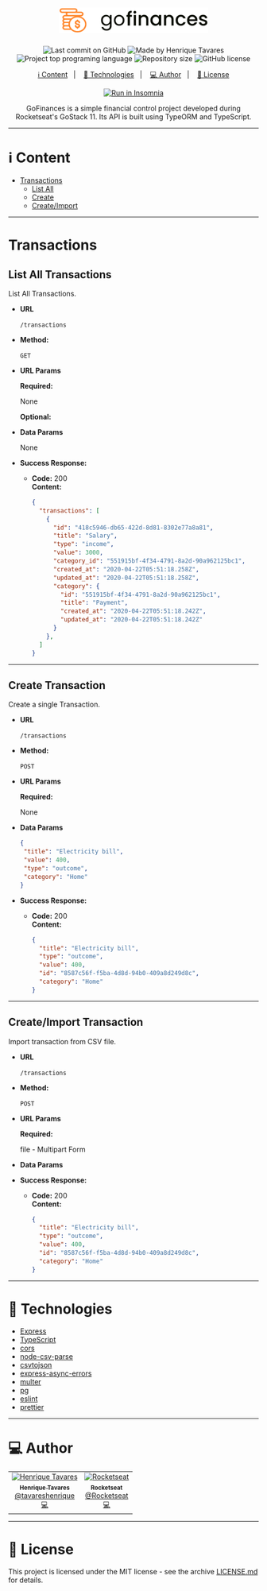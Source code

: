 <h1 align="center">
  <img alt="GoFinances" title="GoFinances" src="assets/logo.svg" width="300px" />
</h1>

<p align="center">
  <img alt="Last commit on GitHub" src="https://img.shields.io/github/last-commit/tavareshenrique/go-finances-api?color=7D40E7">
  <img alt="Made by Henrique Tavares" src="https://img.shields.io/badge/made%20by-Henrique Tavares-%20?color=7D40E7">
  <img alt="Project top programing language" src="https://img.shields.io/github/languages/top/tavareshenrique/go-finances-api?color=7D40E7">
  <img alt="Repository size" src="https://img.shields.io/github/repo-size/tavareshenrique/go-finances-api?color=7D40E7">
  <img alt="GitHub license" src="https://img.shields.io/github/license/tavareshenrique/go-finances-api?color=7D40E7">
</p>

<p align="center">
  <a href="#information_source-content">ℹ️ Content</a>&nbsp;&nbsp;&nbsp;|&nbsp;&nbsp;&nbsp;
  <a href="#rocket-technologies">🚀 Technologies</a>&nbsp;&nbsp;&nbsp;|&nbsp;&nbsp;&nbsp;
  <a href="#computer-author">💻 Author</a>&nbsp;&nbsp;&nbsp;|&nbsp;&nbsp;&nbsp;
  <a href="#memo-license">📝 License</a>
</p>

<div align="center"><a href="https://insomnia.rest/run/?label=Go%20Finances&uri=https%3A%2F%2Fraw.githubusercontent.com%2Ftavareshenrique%2Fgo-finances-api%2Fmaster%2Finsomnia%2FInsomnia_2020-05-03.json" target="_blank"><img src="https://insomnia.rest/images/run.svg" alt="Run in Insomnia"></a></div>

<p align="center">
  GoFinances is a simple financial control project developed during Rocketseat's GoStack 11. Its API is built using TypeORM and TypeScript.
</p>

---

# :information_source: Content

- [Transactions](#user)
  - [List All](#list-all-transactions)
  - [Create](#store-user)
  - [Create/Import](#update-user)

---

# Transactions

## **List All** Transactions

List All Transactions.

* **URL**

  `/transactions`

* **Method:**

  `GET`

* **URL Params**

   **Required:**

    None

    **Optional:**

* **Data Params**

  None

* **Success Response:**

  * **Code:** 200 <br />
    **Content:**

    ```json
    {
      "transactions": [
        {
          "id": "418c5946-db65-422d-8d81-8302e77a8a81",
          "title": "Salary",
          "type": "income",
          "value": 3000,
          "category_id": "551915bf-4f34-4791-8a2d-90a962125bc1",
          "created_at": "2020-04-22T05:51:18.258Z",
          "updated_at": "2020-04-22T05:51:18.258Z",
          "category": {
            "id": "551915bf-4f34-4791-8a2d-90a962125bc1",
            "title": "Payment",
            "created_at": "2020-04-22T05:51:18.242Z",
            "updated_at": "2020-04-22T05:51:18.242Z"
          }
        },
      ]
    }
    ```

---

## **Create** Transaction

Create a single Transaction.

* **URL**

  `/transactions`

* **Method:**

  `POST`

* **URL Params**

   **Required:**

    None

* **Data Params**

    ```json
    {
     "title": "Electricity bill",
     "value": 400,
     "type": "outcome",
     "category": "Home"
    }
    ```

* **Success Response:**

  * **Code:** 200 <br />
    **Content:**

    ```json
    {
      "title": "Electricity bill",
      "type": "outcome",
      "value": 400,
      "id": "8587c56f-f5ba-4d8d-94b0-409a8d249d8c",
      "category": "Home"
    }
    ```

---

## **Create/Import** Transaction

Import transaction from CSV file.

* **URL**

  `/transactions`

* **Method:**

  `POST`

* **URL Params**

   **Required:**

    file - Multipart Form

* **Data Params**

* **Success Response:**

  * **Code:** 200 <br />
    **Content:**

    ```json
    {
      "title": "Electricity bill",
      "type": "outcome",
      "value": 400,
      "id": "8587c56f-f5ba-4d8d-94b0-409a8d249d8c",
      "category": "Home"
    }
    ```

---

# :rocket: Technologies

- [Express](https://expressjs.com/pt-br/)
- [TypeScript](https://www.typescriptlang.org/)
- [cors](https://github.com/expressjs/cors)
- [node-csv-parse](https://github.com/adaltas/node-csv-parse)
- [csvtojson](https://github.com/Keyang/node-csvtojson)
- [express-async-errors](https://github.com/davidbanham/express-async-errors)
- [multer](https://github.com/expressjs/multer)
- [pg](https://github.com/brianc/node-postgres/tree/master/packages/pg)
- [eslint](https://eslint.org/)
- [prettier](https://prettier.io/)

---

# :computer: Author

<table>
  <tr>
    <td align="center">
      <a href="http://github.com/tavareshenrique/">
        <img src="https://avatars1.githubusercontent.com/u/27022914?v=4" width="100px;" alt="Henrique Tavares"/>
        <br />
        <sub>
          <b>Henrique Tavares</b>
        </sub>
       </a>
       <br />
       <a href="https://www.linkedin.com/in/tavareshenrique/" title="Linkedin">@tavareshenrique</a>
       <br />
       <a href="https://github.com/tavareshenrique/
                feet-app/commits?author=tavareshenrique" title="Code">💻</a>
    </td>
    <td align="center">
      <a href="https://github.com/Rocketseat/">
        <img src="https://avatars0.githubusercontent.com/u/28929274?s=200&v=4" width="100px;" alt="Rocketseat"/>
        <br />
        <sub>
          <b>Rocketseat</b>
        </sub>
       </a>
       <br />
       <a href="https://www.linkedin.com/in/tavareshenrique/" title="Linkedin">@Rocketseat</a>
       <br />
       <a href="https://github.com/tavareshenrique/go-marketplace/commits?author=tavareshenrique" title="Code">💻</a>
    </td>
  </tr>
</table>

---

# :memo: License

This project is licensed under the MIT license - see the archive [LICENSE.md](https://github.com/tavareshenrique/go-finances-api/blob/master/LICENSE.md) for details.
